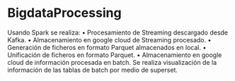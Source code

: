 # BigdataProcessing

Usando Spark se realiza:
•	Procesamiento de Streaming descargado desde Kafka.
•	Almacenamiento en google cloud de Streaming procesado.
•	Generación de ficheros en formato Parquet almacenados en local.
•	Unificación de ficheros en formato Parquet.
•	Almacenamiento en google cloud de información procesada en batch.
Se realiza visualización de la información de las tablas de batch por medio de superset.
